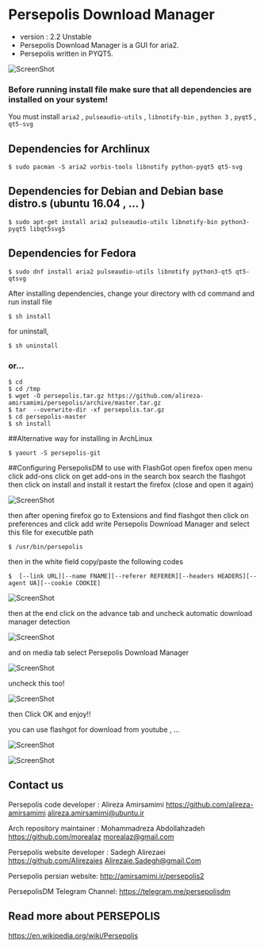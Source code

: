 Persepolis Download Manager 
=============
+ version : 2.2 Unstable
+ Persepolis Download Manager is a GUI for aria2.
+ Persepolis written in PYQT5.


![ScreenShot](http://s1.picofile.com/file/8264685926/persepolis.jpg)


### Before running install file make sure that all dependencies are installed on your system!
You must install `aria2` , `pulseaudio-utils` , `libnotify-bin` , `python 3` , `pyqt5` , `qt5-svg`

## Dependencies for Archlinux

    $ sudo pacman -S aria2 vorbis-tools libnotify python-pyqt5 qt5-svg

## Dependencies for Debian and Debian base distro.s (ubuntu 16.04 , ... )

    $ sudo apt-get install aria2 pulseaudio-utils libnotify-bin python3-pyqt5 libqt5svg5

## Dependencies for Fedora

    $ sudo dnf install aria2 pulseaudio-utils libnotify python3-qt5 qt5-qtsvg

After installing dependencies, change your directory with cd command and run install file

    $ sh install

for uninstall,

    $ sh uninstall

### or...

    $ cd
    $ cd /tmp
    $ wget -O persepolis.tar.gz https://github.com/alireza-amirsamimi/persepolis/archive/master.tar.gz
    $ tar  --overwrite-dir -xf persepolis.tar.gz
    $ cd persepolis-master
    $ sh install

##Alternative way for installing in ArchLinux

    $ yaourt -S persepolis-git

##Configuring PersepolisDM to use with FlashGot
open firefox
open menu
click add-ons
click on get add-ons
in the search box search the flashgot
then click on install and install it
restart the firefox (close and open it again)

![ScreenShot](http://s6.picofile.com/file/8259833184/flashgot.jpg)

then after opening firefox go to Extensions and find flashgot
then click on preferences and click add
write Persepolis Download Manager and select this file for executble path

	$ /usr/bin/persepolis


then in the white field copy/paste the following codes

	$  [--link URL][--name FNAME][--referer REFERER][--headers HEADERS][--agent UA][--cookie COOKIE]

![ScreenShot](http://s1.picofile.com/file/8264685818/flashgot1.png)

then at the end click on the advance tab and uncheck automatic download manager detection

![ScreenShot](http://s2.picofile.com/file/8264685876/flashgot4.png)

and on media tab select Persepolis Download Manager

![ScreenShot](http://s1.picofile.com/file/8264685868/flashgot3.png)

uncheck this too!

![ScreenShot](http://s2.picofile.com/file/8264685834/flashgot2.png)

then Click OK and enjoy!!

you can use flashgot for download from youtube , ...

![ScreenShot](http://s4.picofile.com/file/8179632850/11.jpg)

![ScreenShot](http://s6.picofile.com/file/8179631500/10.jpg)



## Contact us
Persepolis code developer : Alireza Amirsamimi
https://github.com/alireza-amirsamimi
alireza.amirsamimi@ubuntu.ir

Arch repository maintainer : Mohammadreza Abdollahzadeh
https://github.com/morealaz
morealaz@gmail.com

Persepolis website developer : Sadegh Alirezaei
https://github.com/Alirezaies
Alirezaie.Sadegh@gmail.Com


Persepolis persian website:
http://amirsamimi.ir/persepolis2


PersepolisDM Telegram Channel:
https://telegram.me/persepolisdm

## Read more about PERSEPOLIS
https://en.wikipedia.org/wiki/Persepolis
